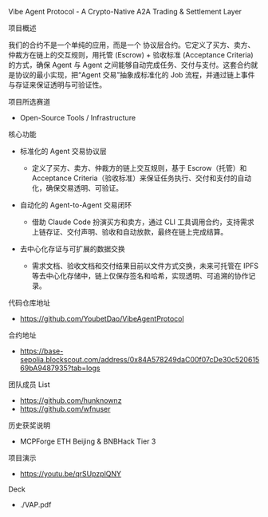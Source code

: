 Vibe Agent Protocol - A Crypto-Native A2A Trading & Settlement Layer

项目概述

我们的合约不是一个单纯的应用，而是一个 协议层合约。它定义了买方、卖方、仲裁方在链上的交互规则，用托管 (Escrow) + 验收标准 (Acceptance Criteria) 的方式，确保 Agent 与 Agent 之间能够自动完成任务、交付与支付。这套合约就是协议的最小实现，把“Agent 交易”抽象成标准化的 Job 流程，并通过链上事件与存证来保证透明与可验证性。

项目所选赛道

- Open-Source Tools / Infrastructure

核心功能

- 标准化的 Agent 交易协议层

  - 定义了买方、卖方、仲裁方的链上交互规则，基于 Escrow（托管）和 Acceptance Criteria（验收标准）来保证任务执行、交付和支付的自动化，确保交易透明、可验证。

- 自动化的 Agent-to-Agent 交易闭环

  - 借助 Claude Code 扮演买方和卖方，通过 CLI 工具调用合约，支持需求上链存证、交付声明、验收和自动放款，最终在链上完成结算。

- 去中心化存证与可扩展的数据交换
  - 需求文档、验收文档和交付结果目前以文件方式交换，未来可托管在 IPFS 等去中心化存储中，链上仅保存签名和哈希，实现透明、可追溯的协作记录。

代码仓库地址

- https://github.com/YoubetDao/VibeAgentProtocol

合约地址

- https://base-sepolia.blockscout.com/address/0x84A578249daC00f07cDe30c52061569bA9487935?tab=logs

团队成员 List

- https://github.com/hunknownz
- https://github.com/wfnuser

历史获奖说明

- MCPForge ETH Beijing & BNBHack Tier 3

项目演示

- https://youtu.be/qrSUpzplQNY

Deck

- ./VAP.pdf
